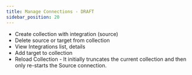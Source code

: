 ```yaml
---
title: Manage Connections - DRAFT
sidebar_position: 20
---
```


- Create collection with integration (source)
- Delete source or target from collection
- View Integrations list, details
- Add target to collection
- Reload Collection - It initially truncates the current collection and then only re-starts the Source connection.